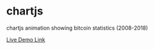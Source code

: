 # chartjs
chartjs animation showing bitcoin statistics (2008-2018)

[Live Demo Link](https://htmlpreview.github.io/?https://github.com/ravielakshmanan/chartjs/blob/master/bitcoin-chart.html)
